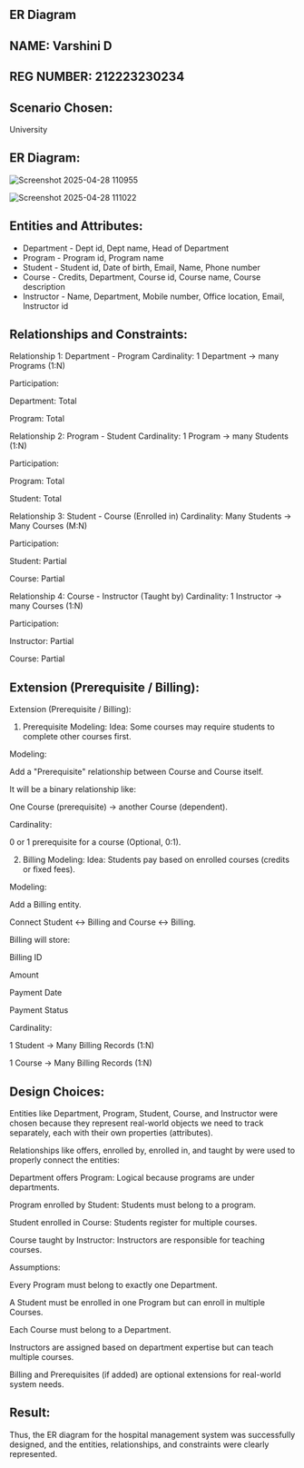 ## ER Diagram 
## NAME:    Varshini D
## REG NUMBER: 212223230234

## Scenario Chosen:
 University 
## ER Diagram:
![Screenshot 2025-04-28 110955](https://github.com/user-attachments/assets/6e32fb37-d19e-4505-b3ba-9e20ca542ff5)

![Screenshot 2025-04-28 111022](https://github.com/user-attachments/assets/06283753-bb8c-484c-8789-1c104f980d57)

## Entities and Attributes:

- Department - Dept id, Dept name, Head of Department
- Program - Program id, Program name
- Student - Student id, Date of birth, Email, Name, Phone number
- Course - Credits, Department, Course id, Course name, Course description
- Instructor - Name, Department, Mobile number, Office location, Email, Instructor id


## Relationships and Constraints:
Relationship 1: Department - Program
Cardinality: 1 Department → many Programs (1:N)

Participation:

Department: Total

Program: Total

Relationship 2: Program - Student
Cardinality: 1 Program → many Students (1:N)

Participation:

Program: Total

Student: Total

Relationship 3: Student - Course (Enrolled in)
Cardinality: Many Students → Many Courses (M:N)

Participation:

Student: Partial

Course: Partial

Relationship 4: Course - Instructor (Taught by)
Cardinality: 1 Instructor → many Courses (1:N)


Participation:

Instructor: Partial

Course: Partial


## Extension (Prerequisite / Billing):
Extension (Prerequisite / Billing):
1. Prerequisite Modeling:
Idea: Some courses may require students to complete other courses first.

Modeling:

Add a "Prerequisite" relationship between Course and Course itself.

It will be a binary relationship like:

One Course (prerequisite) → another Course (dependent).

Cardinality:

0 or 1 prerequisite for a course (Optional, 0:1).

2. Billing Modeling:
Idea: Students pay based on enrolled courses (credits or fixed fees).

Modeling:

Add a Billing entity.

Connect Student ↔ Billing and Course ↔ Billing.

Billing will store:

Billing ID

Amount

Payment Date

Payment Status

Cardinality:

1 Student → Many Billing Records (1:N)

1 Course → Many Billing Records (1:N)



## Design Choices:

Entities like Department, Program, Student, Course, and Instructor were chosen because they represent real-world objects we need to track separately, each with their own properties (attributes).

Relationships like offers, enrolled by, enrolled in, and taught by were used to properly connect the entities:

Department offers Program: Logical because programs are under departments.

Program enrolled by Student: Students must belong to a program.

Student enrolled in Course: Students register for multiple courses.

Course taught by Instructor: Instructors are responsible for teaching courses.

Assumptions:

Every Program must belong to exactly one Department.

A Student must be enrolled in one Program but can enroll in multiple Courses.

Each Course must belong to a Department.

Instructors are assigned based on department expertise but can teach multiple courses.

Billing and Prerequisites (if added) are optional extensions for real-world system needs.

## Result:
Thus, the ER diagram for the hospital management system was successfully designed, and the entities, relationships, and constraints were clearly represented.
